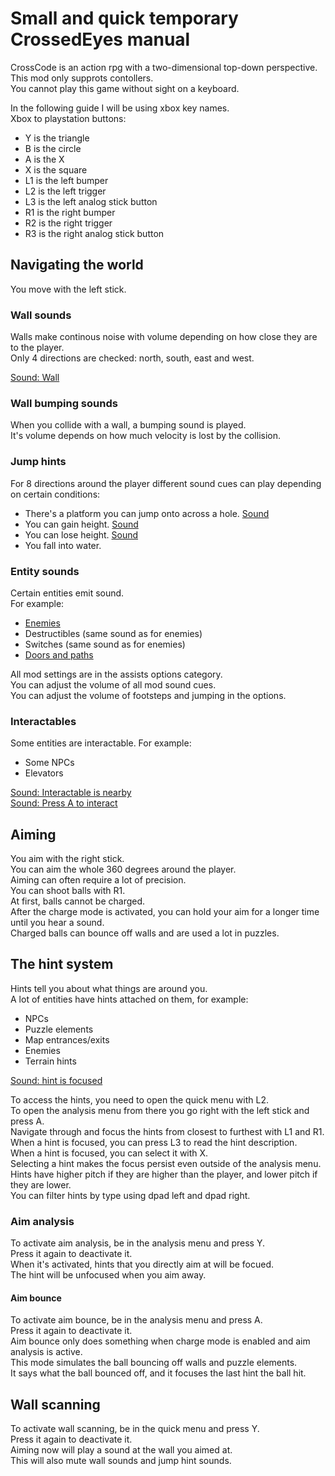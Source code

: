 <!-- markdownlint-disable MD013 MD024 -->
# Small and quick temporary CrossedEyes manual

CrossCode is an action rpg with a two-dimensional top-down perspective.  
This mod only supprots contollers.  
You cannot play this game without sight on a keyboard.  

In the following guide I will be using xbox key names.  
Xbox to playstation buttons:

- Y is the triangle
- B is the circle
- A is the X
- X is the square
- L1 is the left bumper
- L2 is the left trigger
- L3 is the left analog stick button
- R1 is the right bumper
- R2 is the right trigger
- R3 is the right analog stick button

## Navigating the world

You move with the left stick.

### Wall sounds

Walls make continous noise with volume depending on how close they are to the player.  
Only 4 directions are checked: north, south, east and west.  

[Sound: Wall](https://github.com/CCDirectLink/CrossedEyes/raw/refs/heads/master/assets/media/sound/crossedeyes/wall.ogg)  

### Wall bumping sounds  

When you collide with a wall, a bumping sound is played.  
It's volume depends on how much velocity is lost by the collision.

### Jump hints  

For 8 directions around the player different sound cues can play depending on certain conditions:

- There's a platform you can jump onto across a hole. [Sound](https://github.com/CCDirectLink/CrossedEyes/raw/refs/heads/master/assets/media/sound/crossedeyes/land.ogg)  
- You can gain height. [Sound](https://github.com/CCDirectLink/CrossedEyes/raw/refs/heads/master/assets/media/sound/crossedeyes/higher.ogg)  
- You can lose height. [Sound](https://github.com/CCDirectLink/CrossedEyes/raw/refs/heads/master/assets/media/sound/crossedeyes/lower.ogg)  
- You fall into water.

### Entity sounds  

Certain entities emit sound.  
For example:
  
- [Enemies](https://github.com/CCDirectLink/CrossedEyes/raw/refs/heads/master/assets/media/sound/crossedeyes/entity.ogg)
- Destructibles (same sound as for enemies)
- Switches (same sound as for enemies)
- [Doors and paths](https://github.com/CCDirectLink/CrossedEyes/raw/refs/heads/master/assets/media/sound/crossedeyes/tpr.ogg)  

All mod settings are in the assists options category.  
You can adjust the volume of all mod sound cues.  
You can adjust the volume of footsteps and jumping in the options.  

### Interactables

Some entities are interactable. For example:

- Some NPCs
- Elevators

[Sound: Interactable is nearby](https://github.com/CCDirectLink/CrossedEyes/raw/refs/heads/master/assets/media/sound/crossedeyes/interactable.ogg)  
[Sound: Press A to interact](https://github.com/CCDirectLink/CrossedEyes/raw/refs/heads/master/assets/media/sound/crossedeyes/interact.ogg)  

## Aiming

You aim with the right stick.  
You can aim the whole 360 degrees around the player.  
Aiming can often require a lot of precision.  
You can shoot balls with R1.  
At first, balls cannot be charged.  
After the charge mode is activated, you can hold your aim for a longer time until you hear a sound.  
Charged balls can bounce off walls and are used a lot in puzzles.  

## The hint system

Hints tell you about what things are around you.  
A lot of entities have hints attached on them, for example:

- NPCs
- Puzzle elements
- Map entrances/exits
- Enemies
- Terrain hints

[Sound: hint is focused](https://github.com/CCDirectLink/CrossedEyes/raw/refs/heads/master/assets/media/sound/crossedeyes/hint.ogg)

To access the hints, you need to open the quick menu with L2.  
To open the analysis menu from there you go right with the left stick and press A.  
Navigate through and focus the hints from closest to furthest with L1 and R1.  
When a hint is focused, you can press L3 to read the hint description.  
When a hint is focused, you can select it with X.  
Selecting a hint makes the focus persist even outside of the analysis menu.  
Hints have higher pitch if they are higher than the player, and lower pitch if they are lower.  
You can filter hints by type using dpad left and dpad right.  

### Aim analysis

To activate aim analysis, be in the analysis menu and press Y.  
Press it again to deactivate it.  
When it's activated, hints that you directly aim at will be focued.  
The hint will be unfocused when you aim away.  

#### Aim bounce

To activate aim bounce, be in the analysis menu and press A.  
Press it again to deactivate it.  
Aim bounce only does something when charge mode is enabled and aim analysis is active.  
This mode simulates the ball bouncing off walls and puzzle elements.  
It says what the ball bounced off, and it focuses the last hint the ball hit.

## Wall scanning

To activate wall scanning, be in the quick menu and press Y.  
Press it again to deactivate it.  
Aiming now will play a sound at the wall you aimed at.  
This will also mute wall sounds and jump hint sounds.  
